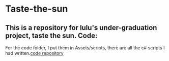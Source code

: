 # Taste-the-sun
  This is a repository for lulu's under-graduation project, taste the sun.
Code:
----
  For the code folder, I put them in Assets/scripts, there are all the c# scripts I had written.[code repository](https://github.com/jiaolyulu/Taste-the-sun/tree/master/%E6%AF%95%E4%B8%9A%E8%AE%BE%E8%AE%A1%E9%A3%9F%E7%89%A9%E6%8A%95%E5%BD%B15%E6%9C%8817%E6%97%A5/Assets/script)
